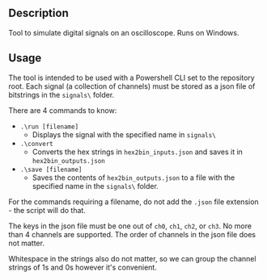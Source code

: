 ## Description

Tool to simulate digital signals on an oscilloscope. Runs on Windows.

## Usage

The tool is intended to be used with a Powershell CLI set to the repository root.
Each signal (a collection of channels) must be stored as a json file of bitstrings in the ```signals\``` folder.

There are 4 commands to know:
- ```.\run [filename]```
    - Displays the signal with the specified name in ```signals\```
- ```.\convert```
    - Converts the hex strings in ```hex2bin_inputs.json``` and saves it in ```hex2bin_outputs.json```
- ```.\save [filename]```
    - Saves the contents of ```hex2bin_outputs.json``` to a file with the specified name in the ```signals\``` folder.

For the commands requiring a filename, do not add the ```.json``` file extension - the script will do that.

The keys in the json file must be one out of ```ch0```, ```ch1```, ```ch2```, or ```ch3```. No more than 4 channels are supported. The order of channels in the json file does not matter.

Whitespace in the strings also do not matter, so we can group the channel strings of 1s and 0s however it's convenient.